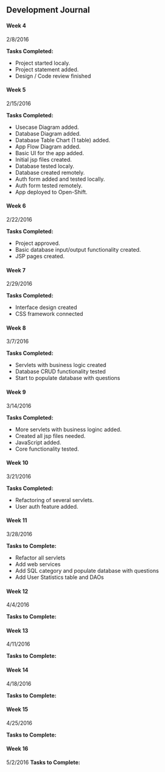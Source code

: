 ## Development Journal

#### Week 4
2/8/2016

**Tasks Completed:**
- Project started localy.
- Project statement added.
- Design / Code review finished

#### Week 5
2/15/2016

**Tasks Completed:**
- Usecase Diagram added.
- Database Diagram added.
- Database Table Chart (1 table) added.
- App Flow Diagram added.
- Basic UI for the app added.
- Initial jsp files created.
- Database tested localy.
- Database created remotely.
- Auth form added and tested locally.
- Auth form tested remotely.
- App deployed to Open-Shift.

#### Week 6
2/22/2016

**Tasks Completed:**
- Project approved.
- Basic database input/output functionality created.
- JSP pages created.

#### Week 7
2/29/2016

**Tasks Completed:**
- Interface design created
- CSS framework connected

#### Week 8
3/7/2016

**Tasks Completed:**
- Servlets with business logic created
- Database CRUD functionality tested
- Start to populate database with questions

#### Week 9
3/14/2016

**Tasks Completed:**
- More servlets with business loginc added.
- Created all jsp files needed.
- JavaScript added.
- Core functionality tested.

#### Week 10
3/21/2016

**Tasks Completed:**
- Refactoring of several servlets.
- User auth feature added.

#### Week 11
3/28/2016

**Tasks to Complete:**
- Refactor all servlets
- Add web services
- Add SQL category and populate database with questions
- Add User Statistics table and DAOs

#### Week 12
4/4/2016

**Tasks to Complete:**

#### Week 13
4/11/2016

**Tasks to Complete:**

#### Week 14
4/18/2016

**Tasks to Complete:**

#### Week 15
4/25/2016

**Tasks to Complete:**

#### Week 16
5/2/2016
**Tasks to Complete:**
